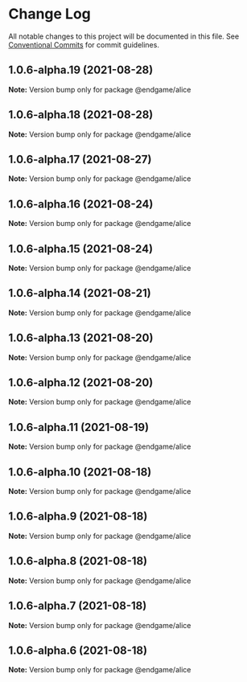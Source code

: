 # Change Log

All notable changes to this project will be documented in this file.
See [Conventional Commits](https://conventionalcommits.org) for commit guidelines.

## 1.0.6-alpha.19 (2021-08-28)

**Note:** Version bump only for package @endgame/alice





## 1.0.6-alpha.18 (2021-08-28)

**Note:** Version bump only for package @endgame/alice





## 1.0.6-alpha.17 (2021-08-27)

**Note:** Version bump only for package @endgame/alice





## 1.0.6-alpha.16 (2021-08-24)

**Note:** Version bump only for package @endgame/alice





## 1.0.6-alpha.15 (2021-08-24)

**Note:** Version bump only for package @endgame/alice





## 1.0.6-alpha.14 (2021-08-21)

**Note:** Version bump only for package @endgame/alice





## 1.0.6-alpha.13 (2021-08-20)

**Note:** Version bump only for package @endgame/alice





## 1.0.6-alpha.12 (2021-08-20)

**Note:** Version bump only for package @endgame/alice





## 1.0.6-alpha.11 (2021-08-19)

**Note:** Version bump only for package @endgame/alice





## 1.0.6-alpha.10 (2021-08-18)

**Note:** Version bump only for package @endgame/alice





## 1.0.6-alpha.9 (2021-08-18)

**Note:** Version bump only for package @endgame/alice





## 1.0.6-alpha.8 (2021-08-18)

**Note:** Version bump only for package @endgame/alice





## 1.0.6-alpha.7 (2021-08-18)

**Note:** Version bump only for package @endgame/alice





## 1.0.6-alpha.6 (2021-08-18)

**Note:** Version bump only for package @endgame/alice
